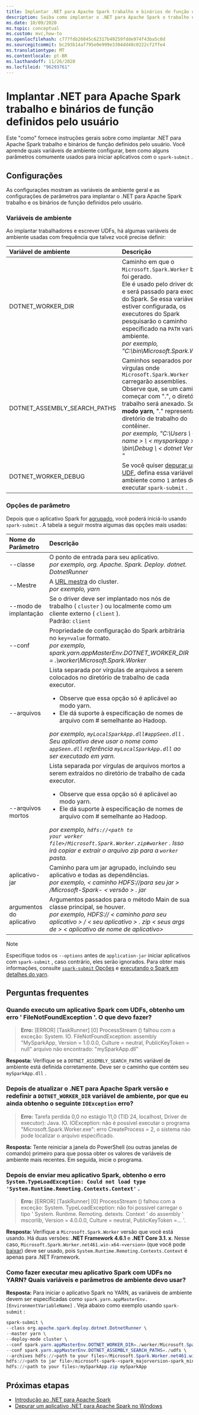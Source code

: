 ```yaml
---
title: Implantar .NET para Apache Spark trabalho e binários de função definidos pelo usuário
description: Saiba como implantar o .NET para Apache Spark o trabalho e os binários de função definidos pelo usuário.
ms.date: 10/09/2020
ms.topic: conceptual
ms.custom: mvc,how-to
ms.openlocfilehash: c777fdb26045c62317b49259fdde974f43ba5c0d
ms.sourcegitcommit: bc293b14af795e0e999e3304dd40c0222cf2ffe4
ms.translationtype: MT
ms.contentlocale: pt-BR
ms.lasthandoff: 11/26/2020
ms.locfileid: "96293761"
---
```

# <a name="deploy-net-for-apache-spark-worker-and-user-defined-function-binaries"></a>Implantar .NET para Apache Spark trabalho e binários de função definidos pelo usuário

Este "como" fornece instruções gerais sobre como implantar .NET para Apache Spark trabalho e binários de função definidos pelo usuário. Você aprende quais variáveis de ambiente configurar, bem como alguns parâmetros comumente usados para iniciar aplicativos com o `spark-submit` .

## <a name="configurations"></a>Configurações

As configurações mostram as variáveis de ambiente geral e as configurações de parâmetros para implantar o .NET para Apache Spark trabalho e os binários de função definidos pelo usuário.

### <a name="environment-variables"></a>Variáveis de ambiente

Ao implantar trabalhadores e escrever UDFs, há algumas variáveis de ambiente usadas com frequência que talvez você precise definir:

| Variável de ambiente         | Descrição
| :--------------------------- | :----------
| DOTNET_WORKER_DIR            | Caminho em que o <code>Microsoft.Spark.Worker</code> binário foi gerado.</br>Ele é usado pelo driver do Spark e será passado para executores do Spark. Se essa variável não estiver configurada, os executores do Spark pesquisarão o caminho especificado na <code>PATH</code> variável de ambiente.</br>_por exemplo, "C:\bin\Microsoft.Spark.Worker"_
| DOTNET_ASSEMBLY_SEARCH_PATHS | Caminhos separados por vírgulas onde <code>Microsoft.Spark.Worker</code> carregarão assemblies.</br>Observe que, se um caminho começar com ".", o diretório de trabalho será anexado. Se no **modo yarn**, "." representaria o diretório de trabalho do contêiner.</br>_por exemplo, "C:\Users \\ &lt; User name &gt; \\ &lt; mysparkapp &gt; \bin\Debug \\ &lt; dotnet Version &gt; "_
| DOTNET_WORKER_DEBUG          | Se você quiser <a href="https://github.com/dotnet/spark/blob/master/docs/developer-guide.md#debugging-user-defined-function-udf">depurar um UDF</a>, defina essa variável de ambiente como <code>1</code> antes de executar <code>spark-submit</code> .

### <a name="parameter-options"></a>Opções de parâmetro

Depois que o aplicativo Spark for [agrupado](https://spark.apache.org/docs/latest/submitting-applications.html#bundling-your-applications-dependencies), você poderá iniciá-lo usando `spark-submit` . A tabela a seguir mostra algumas das opções mais usadas:

| Nome do Parâmetro        | Descrição
| :---------------------| :----------
| --classe               | O ponto de entrada para seu aplicativo.</br>_por exemplo, org. Apache. Spark. Deploy. dotnet. DotnetRunner_
| --Mestre              | A <a href="https://spark.apache.org/docs/latest/submitting-applications.html#master-urls">URL mestra</a> do cluster.</br>_por exemplo, yarn_
| --modo de implantação         | Se o driver deve ser implantado nos nós de trabalho ( <code>cluster</code> ) ou localmente como um cliente externo ( <code>client</code> ).</br>Padrão: <code>client</code>
| --conf                | Propriedade de configuração do Spark arbitrária no <code>key=value</code> formato.</br>_por exemplo, spark.yarn.appMasterEnv.DOTNET_WORKER_DIR = .\worker\Microsoft.Spark.Worker_
| --arquivos               | Lista separada por vírgulas de arquivos a serem colocados no diretório de trabalho de cada executor.<br/><ul><li>Observe que essa opção só é aplicável ao modo yarn.</li><li>Ele dá suporte à especificação de nomes de arquivo com # semelhante ao Hadoop.</br></ul>_por exemplo, <code>myLocalSparkApp.dll#appSeen.dll</code> . Seu aplicativo deve usar o nome como <code>appSeen.dll</code> referência <code>myLocalSparkApp.dll</code> ao ser executado em yarn._</li>
| --arquivos mortos          | Lista separada por vírgulas de arquivos mortos a serem extraídos no diretório de trabalho de cada executor.</br><ul><li>Observe que essa opção só é aplicável ao modo yarn.</li><li>Ele dá suporte à especificação de nomes de arquivo com # semelhante ao Hadoop.</br></ul>_por exemplo, <code>hdfs://&lt;path to your worker file&gt;/Microsoft.Spark.Worker.zip#worker</code> . Isso irá copiar e extrair o arquivo zip para a <code>worker</code> pasta._</li>
| aplicativo-jar       | Caminho para um jar agrupado, incluindo seu aplicativo e todas as dependências.</br>_por exemplo, &lt; caminho HDFS://para seu jar &gt; /Microsoft-Spark- &lt; versão &gt; . jar_
| argumentos do aplicativo | Argumentos passados para o método Main de sua classe principal, se houver.</br>_por exemplo, HDFS:// &lt; caminho para seu aplicativo &gt; / &lt; seu aplicativo &gt; . zip &lt; seus args de &gt; &lt; aplicativo de nome de aplicativo&gt;_

> [!NOTE]
> Especifique todos os `--options` antes de `application-jar` iniciar aplicativos com `spark-submit` , caso contrário, eles serão ignorados. Para obter mais informações, consulte [ `spark-submit` Opções](https://spark.apache.org/docs/latest/submitting-applications.html) e [executando o Spark em detalhes do yarn](https://spark.apache.org/docs/latest/running-on-yarn.html).

## <a name="frequently-asked-questions"></a>Perguntas frequentes

### <a name="when-i-run-a-spark-app-with-udfs-i-get-a-filenotfoundexception-error-what-should-i-do"></a>Quando executo um aplicativo Spark com UDFs, obtenho um erro ' FileNotFoundException '. O que devo fazer?

> **Erro:** [ERROR] [TaskRunner] [0] ProcessStream () falhou com a exceção: System. IO. FileNotFoundException: assembly "MySparkApp, Version = 1.0.0.0, Culture = neutral, PublicKeyToken = null" arquivo não encontrado: "mySparkApp.dll"

**Resposta:** Verifique se a `DOTNET_ASSEMBLY_SEARCH_PATHS` variável de ambiente está definida corretamente. Deve ser o caminho que contém seu `mySparkApp.dll` .

### <a name="after-i-upgraded-my-net-for-apache-spark-version-and-reset-the-dotnet_worker_dir-environment-variable-why-do-i-still-get-the-following-ioexception-error"></a>Depois de atualizar o .NET para Apache Spark versão e redefinir a `DOTNET_WORKER_DIR` variável de ambiente, por que eu ainda obtenho o seguinte `IOException` erro?

> **Erro:** Tarefa perdida 0,0 no estágio 11,0 (TID 24, localhost, Driver de executor): Java. IO. IOException: não é possível executar o programa "Microsoft.Spark.Worker.exe": erro CreateProcess = 2, o sistema não pode localizar o arquivo especificado.

**Resposta:** Tente reiniciar a janela do PowerShell (ou outras janelas de comando) primeiro para que possa obter os valores de variáveis de ambiente mais recentes. Em seguida, inicie o programa.

### <a name="after-submitting-my-spark-application-i-get-the-error-systemtypeloadexception-could-not-load-type-systemruntimeremotingcontextscontext"></a>Depois de enviar meu aplicativo Spark, obtenho o erro `System.TypeLoadException: Could not load type 'System.Runtime.Remoting.Contexts.Context'` .

> **Erro:** [ERROR] [TaskRunner] [0] ProcessStream () falhou com a exceção: System. TypeLoadException: não foi possível carregar o tipo ' System. Runtime. Remoting. detexts. Context ' do assembly ' mscorlib, Version = 4.0.0.0, Culture = neutral, PublicKeyToken =... '.

**Resposta:** Verifique a `Microsoft.Spark.Worker` versão que você está usando. Há duas versões: **.NET Framework 4.6.1** e **.NET Core 3.1. x**. Nesse caso, `Microsoft.Spark.Worker.net461.win-x64-<version>` (que você pode [baixar](https://github.com/dotnet/spark/releases)) deve ser usado, pois `System.Runtime.Remoting.Contexts.Context` é apenas para .NET Framework.

### <a name="how-do-i-run-my-spark-application-with-udfs-on-yarn-which-environment-variables-and-parameters-should-i-use"></a>Como fazer executar meu aplicativo Spark com UDFs no YARN? Quais variáveis e parâmetros de ambiente devo usar?

**Resposta:** Para iniciar o aplicativo Spark no YARN, as variáveis de ambiente devem ser especificadas como `spark.yarn.appMasterEnv.[EnvironmentVariableName]` . Veja abaixo como exemplo usando `spark-submit` :

```powershell
spark-submit \
--class org.apache.spark.deploy.dotnet.DotnetRunner \
--master yarn \
--deploy-mode cluster \
--conf spark.yarn.appMasterEnv.DOTNET_WORKER_DIR=./worker/Microsoft.Spark.Worker-<version> \
--conf spark.yarn.appMasterEnv.DOTNET_ASSEMBLY_SEARCH_PATHS=./udfs \
--archives hdfs://<path to your files>/Microsoft.Spark.Worker.net461.win-x64-<version>.zip#worker,hdfs://<path to your files>/mySparkApp.zip#udfs \
hdfs://<path to jar file>/microsoft-spark-<spark_majorversion-spark_minorversion>_<scala_majorversion.scala_minorversion>-<spark_dotnet_version>.jar \
hdfs://<path to your files>/mySparkApp.zip mySparkApp
```

## <a name="next-steps"></a>Próximas etapas

* [Introdução ao .NET para Apache Spark](../tutorials/get-started.md)
* [Depurar um aplicativo .NET para Apache Spark no Windows](debug.md)
